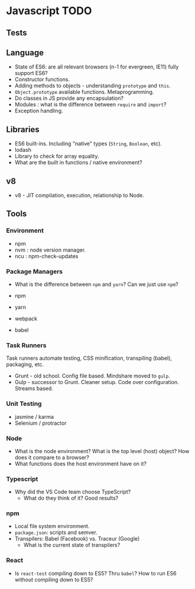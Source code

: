 # Javascript TODO

## Tests

## Language

* State of ES6: are all relevant browsers (n-1 for evergreen, IE11) fully support ES6?
* Constructor functions.
* Adding methods to objects - understanding `prototype` and `this`.
* `Object.prototype` available functions. Metaprogramming.
* Do classes in JS provide any encapsulation?
* Modules : what is the difference between `require` and `import`?
* Exception handling.

## Libraries

* ES6 built-ins. Including "native" types (`String`, `Boolean`, etc).
* lodash
* Library to check for array equality.
* What are the built in functions / native environment?

## v8

* v8 - JIT compilation, execution, relationship to Node.

## Tools

### Environment

* npm
* nvm : node version manager.
* ncu : npm-check-updates

### Package Managers

* What is the difference between `npm` and `yarn`? Can we just use `npm`?

* npm
* yarn
* webpack
* babel

### Task Runners

Task runners automate testing, CSS minification, transpiling (babel), packaging, etc.

* Grunt - old school. Config file based. Mindshare moved to `gulp`.
* Gulp - successor to Grunt. Cleaner setup. Code over configuration. Streams based.

### Unit Testing

* jasmine / karma
* Selenium / protractor

### Node

* What is the node environment? What is the top level (host) object? How does it compare to a browser?
* What functions does the host environment have on it?

### Typescript

* Why did the VS Code team choose TypeScript?
  * What do they think of it? Good results?

### npm

* Local file system environment.
* `package.json`: scripts and semver.
* Transpilers: Babel (Facebook) vs. Traceur (Google)
  * What is the current state of transpilers?

### React

* Is `react-test` compiling down to ES5? Thru `babel`? How to run ES6 without compiling down to ES5?
